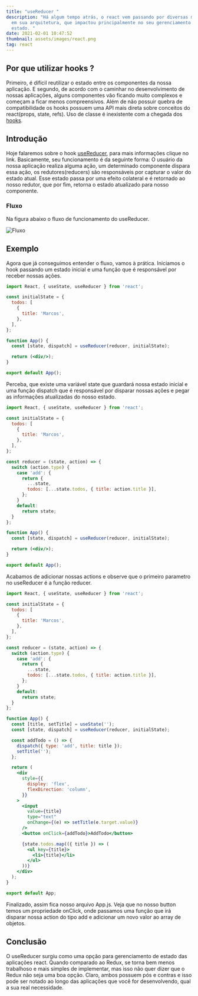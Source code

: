 ```yaml
---
title: "useReducer "
description: "Há algum tempo atrás, o react vem passando por diversas melhorias
  em sua arquitetura, que impactou principalmente no seu gerenciamento de
  estado. "
date: 2021-02-01 10:47:52
thumbnail: assets/images/react.png
tag: react
---
```

## Por que utilizar hooks ?

Primeiro, é difícil reutilizar o estado entre os componentes da nossa aplicação. E segundo, de acordo com o caminhar no desenvolvimento de nossas aplicações, alguns componentes vão ficando muito complexos e começam a ficar menos compreensivos. Além de não possuir quebra de compatibilidade os hooks possuem uma API mais direta sobre conceitos do react(props, state, refs). Uso de classe é inexistente com a chegada dos [hooks](https://pt-br.reactjs.org/docs/hooks-intro.html#motivation).

## Introdução

Hoje falaremos sobre o hook [useReducer](https://pt-br.reactjs.org/docs/hooks-reference.html#usereducer), para mais informações clique no link. Basicamente, seu funcionamento é da seguinte forma: O usuário da nossa aplicação realiza alguma ação, um determinado componente dispara essa ação, os redutores(reducers) são responsáveis por capturar o valor do estado atual. Esse estado passa por uma efeito colateral e é retornado ao nosso redutor, que por fim, retorna o estado atualizado para nosso componente. 

### Fluxo

Na figura abaixo o fluxo de funcionamento do useReducer.

![Fluxo](/assets/images/fluxo.png "Fluxo de funcionamento do hook useReducer")

## Exemplo

Agora que já conseguimos entender o fluxo, vamos à prática. Iniciamos o hook passando um estado inicial e uma função que é responsável por receber nossas ações.

```jsx
import React, { useState, useReducer } from 'react';

const initialState = {
  todos: [
    {
      title: 'Marcos',
    },
  ],
};

function App() {
  const [state, dispatch] = useReducer(reducer, initialState);

  return (<div/>);
}

export default App();
```

Perceba, que existe uma variável state que guardará nossa estado inicial e uma função dispatch que é responsável por disparar nossas ações e pegar as informações atualizadas do nosso estado.

```jsx
import React, { useState, useReducer } from 'react';

const initialState = {
  todos: [
    {
      title: 'Marcos',
    },
  ],
};

const reducer = (state, action) => {
  switch (action.type) {
    case 'add': {
      return {
        ...state,
        todos: [...state.todos, { title: action.title }],
      };
    }
    default:
      return state;
  }
};

function App() {
  const [state, dispatch] = useReducer(reducer, initialState);

  return (<div/>);
}

export default App();
```

Acabamos de adicionar nossas actions e observe que o primeiro parametro no useReducer é a função reducer.

```jsx
import React, { useState, useReducer } from 'react';

const initialState = {
  todos: [
    {
      title: 'Marcos',
    },
  ],
};

const reducer = (state, action) => {
  switch (action.type) {
    case 'add': {
      return {
        ...state,
        todos: [...state.todos, { title: action.title }],
      };
    }
    default:
      return state;
  }
};

function App() {
  const [title, setTitle] = useState('');
  const [state, dispatch] = useReducer(reducer, initialState);

  const addTodo = () => {
    dispatch({ type: 'add', title: title });
    setTitle('');
  };

  return (
    <div
      style={{
        displey: 'flex',
        flexDirection: 'column',
      }}
    >
      <input
        value={title}
        type="text"
        onChange={(e) => setTitle(e.target.value)}
      />
      <button onClick={addTodo}>AddTodo</button>

      {state.todos.map(({ title }) => (
        <ul key={title}>
          <li>{title}</li>
        </ul>
      ))}
    </div>
  );
}

export default App;
```

Finalizado, assim fica nosso arquivo App.js. Veja que no nosso button temos um propriedade onClick, onde passamos uma função que irá disparar nossa action do tipo add e adicionar um novo valor ao array de objetos.

## Conclusão

O useReducer surgiu como uma opção para gerenciamento de estado das aplicações react. Quando comparado ao Redux, se torna bem menos trabalhoso e mais simples de implementar, mas isso não quer dizer que o Redux não seja uma boa opção. Claro, ambos possuem pós e contras e isso pode ser notado ao longo das aplicações que você for desenvolvendo, qual a sua real necessidade.